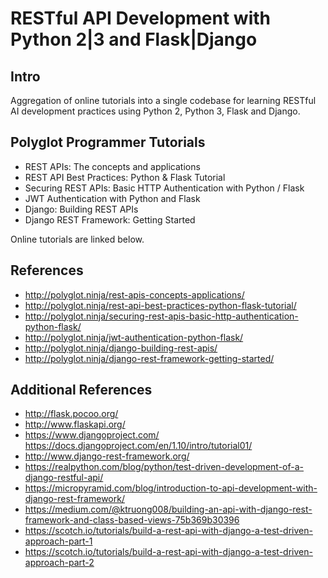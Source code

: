 # RESTful API Development with Python 2|3 and Flask|Django

## Intro

Aggregation of online tutorials into a single codebase for learning RESTful AI development practices using Python 2, Python 3, Flask and Django.

## Polyglot Programmer Tutorials
* REST APIs: The concepts and applications
* REST API Best Practices: Python & Flask Tutorial
* Securing REST APIs: Basic HTTP Authentication with Python / Flask
* JWT Authentication with Python and Flask
* Django: Building REST APIs
* Django REST Framework: Getting Started

Online tutorials are linked below.

## References

* http://polyglot.ninja/rest-apis-concepts-applications/
* http://polyglot.ninja/rest-api-best-practices-python-flask-tutorial/
* http://polyglot.ninja/securing-rest-apis-basic-http-authentication-python-flask/
* http://polyglot.ninja/jwt-authentication-python-flask/
* http://polyglot.ninja/django-building-rest-apis/
* http://polyglot.ninja/django-rest-framework-getting-started/

## Additional References

* http://flask.pocoo.org/
* http://www.flaskapi.org/
* https://www.djangoproject.com/
https://docs.djangoproject.com/en/1.10/intro/tutorial01/
* http://www.django-rest-framework.org/
* https://realpython.com/blog/python/test-driven-development-of-a-django-restful-api/
* https://micropyramid.com/blog/introduction-to-api-development-with-django-rest-framework/
* https://medium.com/@ktruong008/building-an-api-with-django-rest-framework-and-class-based-views-75b369b30396
* https://scotch.io/tutorials/build-a-rest-api-with-django-a-test-driven-approach-part-1
* https://scotch.io/tutorials/build-a-rest-api-with-django-a-test-driven-approach-part-2
